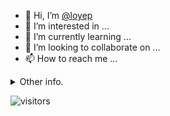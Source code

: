 - 👋 Hi, I’m [@loyep](https://github.com/loyep)
- 👀 I’m interested in ...
- 🌱 I’m currently learning ...
- 💞️ I’m looking to collaborate on ...
- 📫 How to reach me ...

<details>
  <summary>Other info.</summary>
  <br>

<!--START_SECTION:waka-->

```txt
Markdown         0 secs          ██████████████████████▒░░   89.54 %
JSON             0 secs          ██▒░░░░░░░░░░░░░░░░░░░░░░   09.35 %
GitIgnore file   0 secs          ▒░░░░░░░░░░░░░░░░░░░░░░░░   00.98 %
TypeScript       0 secs          ░░░░░░░░░░░░░░░░░░░░░░░░░   00.13 %
```

<!--END_SECTION:waka-->

</details>

![visitors](https://visitor-badge.glitch.me/badge?page_id=loyep.loyep)
